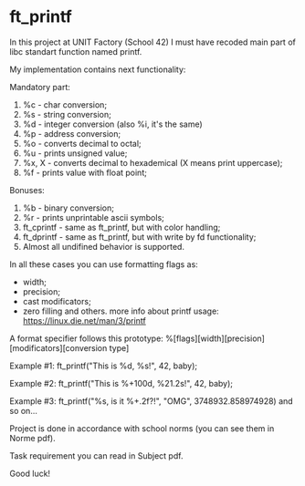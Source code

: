 # ft_printf
In this project at UNIT Factory (School 42) I must have recoded main part of libc standart function named printf.

My implementation contains next functionality:

Mandatory part:
1. %c - char conversion;
2. %s - string conversion;
3. %d - integer conversion (also %i, it's the same)
4. %p - address conversion;
5. %o - converts decimal to octal;
6. %u - prints unsigned value;
7. %x, X - converts decimal to hexademical (X means print uppercase);
8. %f - prints value with float point;

Bonuses:
1. %b - binary conversion;
2. %r - prints unprintable ascii symbols;
3. ft_cprintf - same as ft_printf, but with color handling;
4. ft_dprintf - same as ft_printf, but with write by fd functionality;
5. Almost all undifined behavior is supported.

In all these cases you can use formatting flags as:
- width;
- precision;
- cast modificators;
- zero filling and others.
more info about printf usage: https://linux.die.net/man/3/printf

A format specifier follows this prototype:
%[flags][width][precision][modificators][conversion type]

Example #1: ft_printf("This is %d, %s!", 42, baby);

Example #2: ft_printf("This is %+100d, %21.2s!", 42, baby);

Example #3: ft_printf("%s, is it %+.2f?!", "OMG", 3748932.858974928) and so on...


Project is done in accordance with school norms (you can see them in Norme pdf).

Task requirement you can read in Subject pdf.

Good luck!
